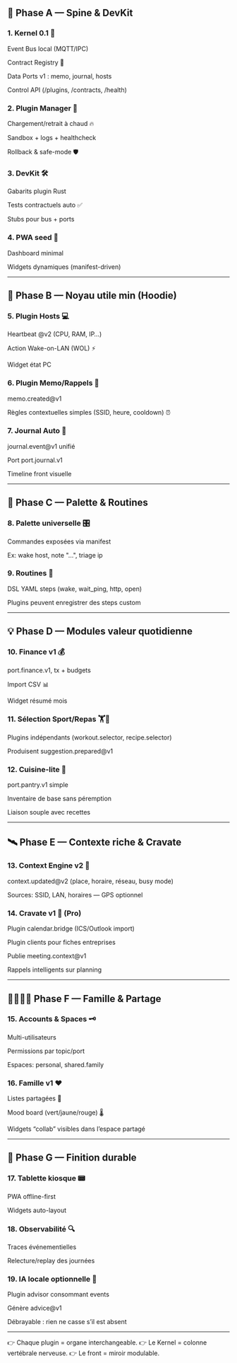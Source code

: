 ## 🌱 Phase A — Spine & DevKit

### 1. Kernel 0.1 🧬

Event Bus local (MQTT/IPC)

Contract Registry 📜

Data Ports v1 : memo, journal, hosts

Control API (/plugins, /contracts, /health)



### 2. Plugin Manager 🧩

Chargement/retrait à chaud 🔥

Sandbox + logs + healthcheck

Rollback & safe-mode 🛡️



### 3. DevKit 🛠️

Gabarits plugin Rust

Tests contractuels auto ✅

Stubs pour bus + ports



### 4. PWA seed 📱

Dashboard minimal

Widgets dynamiques (manifest-driven)





---

## 👕 Phase B — Noyau utile min (Hoodie)

### 5. Plugin Hosts 💻

Heartbeat @v2 (CPU, RAM, IP…)

Action Wake-on-LAN (WOL) ⚡

Widget état PC



### 6. Plugin Memo/Rappels 📝

memo.created@v1

Règles contextuelles simples (SSID, heure, cooldown) ⏰



### 7. Journal Auto 📖

journal.event@v1 unifié

Port port.journal.v1

Timeline front visuelle





---

## 🎨 Phase C — Palette & Routines

### 8. Palette universelle 🎛️

Commandes exposées via manifest

Ex: wake host, note "...", triage ip


### 9. Routines 🔄

DSL YAML steps (wake, wait_ping, http, open)

Plugins peuvent enregistrer des steps custom





---

## 💡 Phase D — Modules valeur quotidienne

### 10. Finance v1 💰

port.finance.v1, tx + budgets

Import CSV 📊

Widget résumé mois



### 11. Sélection Sport/Repas 🏋️🥗

Plugins indépendants (workout.selector, recipe.selector)

Produisent suggestion.prepared@v1



### 12. Cuisine-lite 🍳

port.pantry.v1 simple

Inventaire de base sans péremption

Liaison souple avec recettes





---

## 🛰️ Phase E — Contexte riche & Cravate

### 13. Context Engine v2 🧭

context.updated@v2 (place, horaire, réseau, busy mode)

Sources: SSID, LAN, horaires — GPS optionnel



### 14. Cravate v1 👔 (Pro)

Plugin calendar.bridge (ICS/Outlook import)

Plugin clients pour fiches entreprises

Publie meeting.context@v1

Rappels intelligents sur planning





---

## 👨‍👩‍👧‍👦 Phase F — Famille & Partage

### 15. Accounts & Spaces 🗝️

Multi-utilisateurs

Permissions par topic/port

Espaces: personal, shared.family



### 16. Famille v1 ❤️

Listes partagées 🛒

Mood board (vert/jaune/rouge) 🌡️

Widgets “collab” visibles dans l’espace partagé





---

## 🚀 Phase G — Finition durable

### 17. Tablette kiosque 📟

PWA offline-first

Widgets auto-layout



### 18. Observabilité 🔍

Traces événementielles

Relecture/replay des journées



### 19. IA locale optionnelle 🤖

Plugin advisor consommant events

Génère advice@v1

Débrayable : rien ne casse s’il est absent





---

👉 Chaque plugin = organe interchangeable.
👉 Le Kernel = colonne vertébrale nerveuse.
👉 Le front = miroir modulable.
